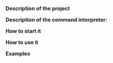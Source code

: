 **Description of the project**


**Description of the command interpreter:**

**How to start it**

**How to use it**

**Examples**
